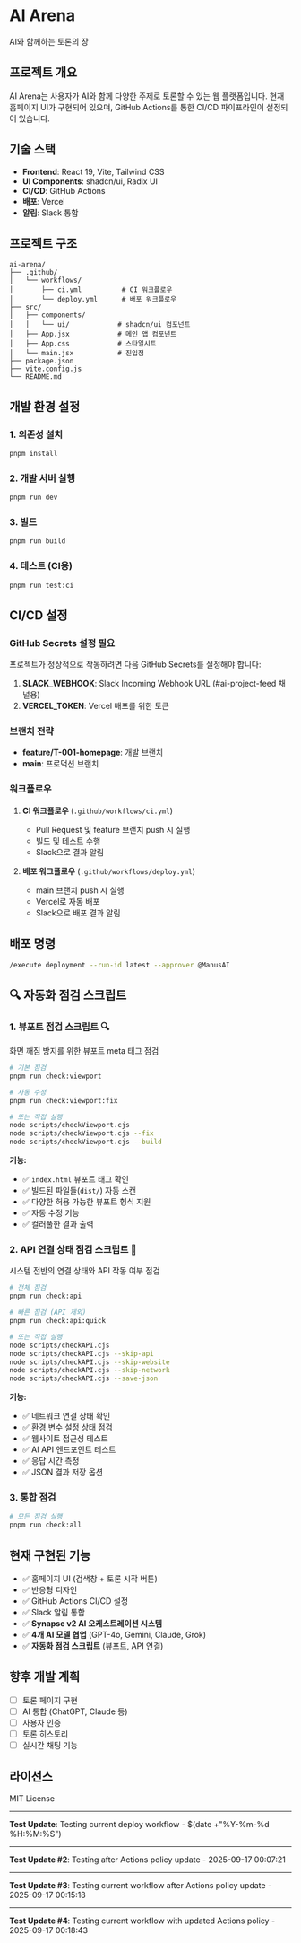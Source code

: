 # AI Arena

AI와 함께하는 토론의 장

## 프로젝트 개요

AI Arena는 사용자가 AI와 함께 다양한 주제로 토론할 수 있는 웹 플랫폼입니다. 현재 홈페이지 UI가 구현되어 있으며, GitHub Actions를 통한 CI/CD 파이프라인이 설정되어 있습니다.

## 기술 스택

- **Frontend**: React 19, Vite, Tailwind CSS
- **UI Components**: shadcn/ui, Radix UI
- **CI/CD**: GitHub Actions
- **배포**: Vercel
- **알림**: Slack 통합

## 프로젝트 구조

```
ai-arena/
├── .github/
│   └── workflows/
│       ├── ci.yml          # CI 워크플로우
│       └── deploy.yml      # 배포 워크플로우
├── src/
│   ├── components/
│   │   └── ui/            # shadcn/ui 컴포넌트
│   ├── App.jsx            # 메인 앱 컴포넌트
│   ├── App.css            # 스타일시트
│   └── main.jsx           # 진입점
├── package.json
├── vite.config.js
└── README.md
```

## 개발 환경 설정

### 1. 의존성 설치
```bash
pnpm install
```

### 2. 개발 서버 실행
```bash
pnpm run dev
```

### 3. 빌드
```bash
pnpm run build
```

### 4. 테스트 (CI용)
```bash
pnpm run test:ci
```

## CI/CD 설정

### GitHub Secrets 설정 필요

프로젝트가 정상적으로 작동하려면 다음 GitHub Secrets를 설정해야 합니다:

1. **SLACK_WEBHOOK**: Slack Incoming Webhook URL (#ai-project-feed 채널용)
2. **VERCEL_TOKEN**: Vercel 배포를 위한 토큰

### 브랜치 전략

- **feature/T-001-homepage**: 개발 브랜치
- **main**: 프로덕션 브랜치

### 워크플로우

1. **CI 워크플로우** (`.github/workflows/ci.yml`)
   - Pull Request 및 feature 브랜치 push 시 실행
   - 빌드 및 테스트 수행
   - Slack으로 결과 알림

2. **배포 워크플로우** (`.github/workflows/deploy.yml`)
   - main 브랜치 push 시 실행
   - Vercel로 자동 배포
   - Slack으로 배포 결과 알림

## 배포 명령

```bash
/execute deployment --run-id latest --approver @ManusAI
```

## 🔍 자동화 점검 스크립트

### 1. 뷰포트 점검 스크립트 🔍

화면 깨짐 방지를 위한 뷰포트 meta 태그 점검

```bash
# 기본 점검
pnpm run check:viewport

# 자동 수정
pnpm run check:viewport:fix

# 또는 직접 실행
node scripts/checkViewport.cjs
node scripts/checkViewport.cjs --fix
node scripts/checkViewport.cjs --build
```

**기능:**
- ✅ `index.html` 뷰포트 태그 확인
- ✅ 빌드된 파일들(`dist/`) 자동 스캔
- ✅ 다양한 허용 가능한 뷰포트 형식 지원
- ✅ 자동 수정 기능
- ✅ 컬러풀한 결과 출력

### 2. API 연결 상태 점검 스크립트 🔗

시스템 전반의 연결 상태와 API 작동 여부 점검

```bash
# 전체 점검
pnpm run check:api

# 빠른 점검 (API 제외)
pnpm run check:api:quick

# 또는 직접 실행
node scripts/checkAPI.cjs
node scripts/checkAPI.cjs --skip-api
node scripts/checkAPI.cjs --skip-website
node scripts/checkAPI.cjs --skip-network
node scripts/checkAPI.cjs --save-json
```

**기능:**
- ✅ 네트워크 연결 상태 확인
- ✅ 환경 변수 설정 상태 점검
- ✅ 웹사이트 접근성 테스트
- ✅ AI API 엔드포인트 테스트
- ✅ 응답 시간 측정
- ✅ JSON 결과 저장 옵션

### 3. 통합 점검

```bash
# 모든 점검 실행
pnpm run check:all
```

## 현재 구현된 기능

- ✅ 홈페이지 UI (검색창 + 토론 시작 버튼)
- ✅ 반응형 디자인
- ✅ GitHub Actions CI/CD 설정
- ✅ Slack 알림 통합
- ✅ **Synapse v2 AI 오케스트레이션 시스템**
- ✅ **4개 AI 모델 협업** (GPT-4o, Gemini, Claude, Grok)
- ✅ **자동화 점검 스크립트** (뷰포트, API 연결)

## 향후 개발 계획

- [ ] 토론 페이지 구현
- [ ] AI 통합 (ChatGPT, Claude 등)
- [ ] 사용자 인증
- [ ] 토론 히스토리
- [ ] 실시간 채팅 기능

## 라이선스

MIT License



---
**Test Update**: Testing current deploy workflow - $(date +"%Y-%m-%d %H:%M:%S")


---
**Test Update #2**: Testing after Actions policy update - 2025-09-17 00:07:21

---
**Test Update #3**: Testing current workflow after Actions policy update - 2025-09-17 00:15:18

---
**Test Update #4**: Testing current workflow with updated Actions policy - 2025-09-17 00:18:43
